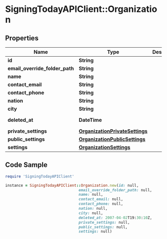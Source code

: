 # SigningTodayAPIClient::Organization

## Properties

Name | Type | Description | Notes
------------ | ------------- | ------------- | -------------
**id** | **String** |  | [optional] 
**email_override_folder_path** | **String** |  | [optional] 
**name** | **String** |  | [optional] 
**contact_email** | **String** |  | [optional] 
**contact_phone** | **String** |  | [optional] 
**nation** | **String** |  | [optional] 
**city** | **String** |  | [optional] 
**deleted_at** | **DateTime** |  | [optional] [readonly] 
**private_settings** | [**OrganizationPrivateSettings**](OrganizationPrivateSettings.md) |  | [optional] 
**public_settings** | [**OrganizationPublicSettings**](OrganizationPublicSettings.md) |  | [optional] 
**settings** | [**OrganizationSettings**](OrganizationSettings.md) |  | [optional] 

## Code Sample

```ruby
require 'SigningTodayAPIClient'

instance = SigningTodayAPIClient::Organization.new(id: null,
                                 email_override_folder_path: null,
                                 name: null,
                                 contact_email: null,
                                 contact_phone: null,
                                 nation: null,
                                 city: null,
                                 deleted_at: 2007-04-02T19:30:10Z,
                                 private_settings: null,
                                 public_settings: null,
                                 settings: null)
```


